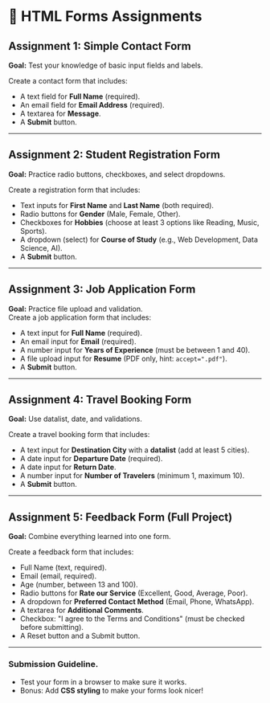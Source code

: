 # 📝 HTML Forms Assignments
## Assignment 1: Simple Contact Form
**Goal:** Test your knowledge of basic input fields and labels.  

Create a contact form that includes:
- A text field for **Full Name** (required).
- An email field for **Email Address** (required).
- A textarea for **Message**.
- A **Submit** button.

---

## Assignment 2: Student Registration Form
**Goal:** Practice radio buttons, checkboxes, and select dropdowns.  

 Create a registration form that includes:
- Text inputs for **First Name** and **Last Name** (both required).
- Radio buttons for **Gender** (Male, Female, Other).
- Checkboxes for **Hobbies** (choose at least 3 options like Reading, Music, Sports).
- A dropdown (select) for **Course of Study** (e.g., Web Development, Data Science, AI).
- A **Submit** button.

---

## Assignment 3: Job Application Form
**Goal:** Practice file upload and validation.  
 Create a job application form that includes:
- A text input for **Full Name** (required).
- An email input for **Email** (required).
- A number input for **Years of Experience** (must be between 1 and 40).
- A file upload input for **Resume** (PDF only, hint: `accept=".pdf"`).
- A **Submit** button.

---

## Assignment 4: Travel Booking Form
**Goal:** Use datalist, date, and validations.  

 Create a travel booking form that includes:
- A text input for **Destination City** with a **datalist** (add at least 5 cities).
- A date input for **Departure Date** (required).
- A date input for **Return Date**.
- A number input for **Number of Travelers** (minimum 1, maximum 10).
- A **Submit** button.

---

## Assignment 5: Feedback Form (Full Project)
**Goal:** Combine everything learned into one form.  

 Create a feedback form that includes:
- Full Name (text, required).
- Email (email, required).
- Age (number, between 13 and 100).
- Radio buttons for **Rate our Service** (Excellent, Good, Average, Poor).
- A dropdown for **Preferred Contact Method** (Email, Phone, WhatsApp).
- A textarea for **Additional Comments**.
- Checkbox: "I agree to the Terms and Conditions" (must be checked before submitting).
- A Reset button and a Submit button.

---

###  Submission Guideline.
- Test your form in a browser to make sure it works.
- Bonus: Add **CSS styling** to make your forms look nicer!
